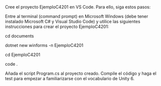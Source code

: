Cree el proyecto EjemploC4201 en VS Code. Para ello, siga estos pasos:

Entre al terminal (command prompt) en Microsoft Windows (debe tener instalado Microsoft C# y Visual Studio Code) y
utilice las siguientes instrucciones para crear el proyecto EjemploC4201:

cd documents

dotnet new winforms -n EjemploC4201

cd EjemploC4201

code .

Añada el script Program.cs al proyecto creado. Compile el código y haga el test para empezar a familiarizarse con el
vocabulario de Unity 6.
